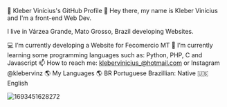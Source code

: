 👋 Kleber Vinícius's GitHub Profile 👋
Hey there, my name is Kleber Vinícius and I'm a front-end Web Dev.

I live in Várzea Grande, Mato Grosso, Brazil developing Websites. 

💻 I’m currently developing a Website for Fecomercio MT
🌱 I’m currently learning some programming languages such as: Python, PHP, C and Javascript
📫 How to reach me: klebervinicius_@hotmail.com or Instagram @klebervinz
🌎 My Languages 🌎
BR Portuguese Brazillian: Native
🇺🇸 English

![1693451628272](https://github.com/klebr55/klebr55/assets/108315951/ef8a05da-5464-4f09-8ba4-4093f4fa9623)
